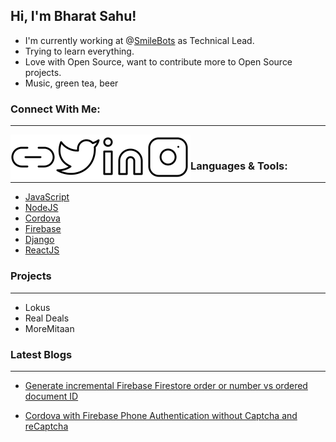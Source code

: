 ## Hi, I'm Bharat Sahu!

- I'm currently working at @[SmileBots](https://github.com/SmileBots) as Technical Lead.
- Trying to learn everything.
- Love with Open Source, want to contribute more to Open Source projects.
- Music, green tea, beer

### Connect With Me:
---
[<img align="left" alt="bhar4t.com" src="https://raw.githubusercontent.com/bhar4t/bhar4t/ab2734417cb287c9be1434892a0303a8900ffd40/images/link-2.svg" />][website]

[<img align="left" alt="twitter" src="https://raw.githubusercontent.com/bhar4t/bhar4t/a7c220bf929e902c25387ea80efb71532733c3e0/images/twitter.svg" />][twitter]

[<img align="left" alt="linkedin" src="https://raw.githubusercontent.com/bhar4t/bhar4t/a7c220bf929e902c25387ea80efb71532733c3e0/images/linkedin.svg" />][linkedin]

[<img align="left" alt="instagram" src="https://raw.githubusercontent.com/bhar4t/bhar4t/a7c220bf929e902c25387ea80efb71532733c3e0/images/instagram.svg" />][instagram]

<br/>

### Languages & Tools:
---
- [JavaScript](https://www.javascript.com/)
- [NodeJS](https://nodejs.org/en/)
- [Cordova](https://cordova.apache.org/)
- [Firebase](https://firebase.google.com/)
- [Django](https://www.djangoproject.com/)
- [ReactJS](https://reactjs.org/)

### Projects
---
- Lokus
- Real Deals
- MoreMitaan

### Latest Blogs
---
- [Generate incremental Firebase Firestore order or number vs ordered document ID](https://bhar4t.com/articles/Generate-incremental-Firebase-Firestore-order-or-number-vs-ordered-document-ID)

- [Cordova with Firebase Phone Authentication without Captcha and reCaptcha](https://bhar4t.com/articles/Cordova-with-Firebase-Phone-Authentication-without-Captcha-and-reCaptcha)

<br />

[website]: https://bhar4t.com/
[twitter]: https://twitter.com/bhar4t
[linkedin]: https://www.linkedin.com/in/bhar4t/
[instagram]: https://www.instagram.com/bhar4t/
